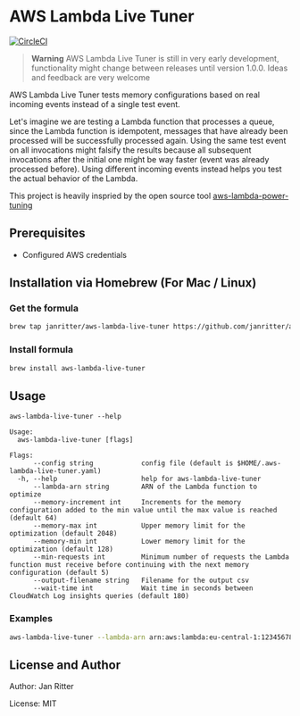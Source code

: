 # AWS Lambda Live Tuner

[![CircleCI](https://circleci.com/gh/janritter/aws-lambda-live-tuner/tree/main.svg?style=svg)](https://circleci.com/gh/janritter/aws-lambda-live-tuner/tree/main)

> **Warning**
> AWS Lambda Live Tuner is still in very early development, functionality might change between releases until version 1.0.0.
> Ideas and feedback are very welcome

AWS Lambda Live Tuner tests memory configurations based on real incoming events instead of a single test event.

Let's imagine we are testing a Lambda function that processes a queue, since the Lambda function is idempotent, messages that have already been processed will be successfully processed again. Using the same test event on all invocations might falsify the results because all subsequent invocations after the initial one might be way faster (event was already processed before). Using different incoming events instead helps you test the actual behavior of the Lambda.

This project is heavily inspried by the open source tool [aws-lambda-power-tuning](https://github.com/alexcasalboni/aws-lambda-power-tuning) 

## Prerequisites

- Configured AWS credentials

## Installation via Homebrew (For Mac / Linux)

### Get the formula

```bash
brew tap janritter/aws-lambda-live-tuner https://github.com/janritter/aws-lambda-live-tuner
```

### Install formula

```bash
brew install aws-lambda-live-tuner
```

## Usage

```text
aws-lambda-live-tuner --help

Usage:
  aws-lambda-live-tuner [flags]

Flags:
      --config string            config file (default is $HOME/.aws-lambda-live-tuner.yaml)
  -h, --help                     help for aws-lambda-live-tuner
      --lambda-arn string        ARN of the Lambda function to optimize
      --memory-increment int     Increments for the memory configuration added to the min value until the max value is reached (default 64)
      --memory-max int           Upper memory limit for the optimization (default 2048)
      --memory-min int           Lower memory limit for the optimization (default 128)
      --min-requests int         Minimum number of requests the Lambda function must receive before continuing with the next memory configuration (default 5)
      --output-filename string   Filename for the output csv
      --wait-time int            Wait time in seconds between CloudWatch Log insights queries (default 180)
```

### Examples

```bash
aws-lambda-live-tuner --lambda-arn arn:aws:lambda:eu-central-1:1234567890:function:my-lambda-name
```

## License and Author

Author: Jan Ritter

License: MIT
